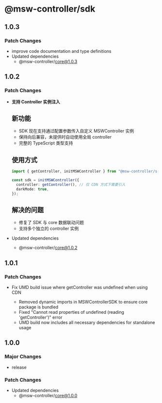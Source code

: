 # @msw-controller/sdk

## 1.0.3

### Patch Changes

- improve code documentation and type definitions
- Updated dependencies
  - @msw-controller/core@1.0.3

## 1.0.2

### Patch Changes

- **支持 Controller 实例注入**

  ## 新功能

  - SDK 现在支持通过配置参数传入自定义 MSWController 实例
  - 保持向后兼容，未提供时自动使用全局 controller
  - 完整的 TypeScript 类型支持

  ## 使用方式

  ```typescript
  import { getController, initMSWController } from "@msw-controller/sdk";

  const sdk = initMSWController({
    controller: getController(), // 仅 CDN 方式下需要引入
    darkMode: true,
  });
  ```

  ## 解决的问题

  - 修复了 SDK 与 core 数据联动问题
  - 支持多个独立的 controller 实例

- Updated dependencies
  - @msw-controller/core@1.0.2

## 1.0.1

### Patch Changes

- Fix UMD build issue where getController was undefined when using CDN

  - Removed dynamic imports in MSWControllerSDK to ensure core package is bundled
  - Fixed "Cannot read properties of undefined (reading 'getController')" error
  - UMD build now includes all necessary dependencies for standalone usage

## 1.0.0

### Major Changes

- release

### Patch Changes

- Updated dependencies
  - @msw-controller/core@1.0.0
